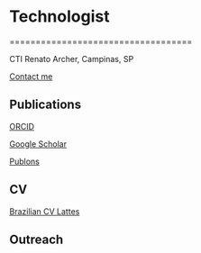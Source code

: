 <!-- <img src="Edit.jpg" width=200 align=right>--> 

# Technologist
===================================

CTI Renato Archer, Campinas, SP 

[Contact me](mailto:flopes@cti.gov.br)

Publications
------------

[ORCID](https://orcid.org/0000-0002-4172-6532)

[Google Scholar](https://scholar.google.com.br/citations?user=evZyM50AAAAJ&hl=pt-BR)

[Publons](https://www.webofscience.com/wos/author/record/AEH-9706-2022)

<!-- For public engagement and random things follow me on [Twitter]()--> 

CV
--

[Brazilian CV Lattes](http://lattes.cnpq.br/7457262793925196)

Outreach
--------

<!--[Interviews and Public seminars](slides.html)--> 
